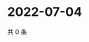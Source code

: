 # 2022-07-04

共 0 条

<!-- BEGIN WEIBO -->
<!-- 最后更新时间 Mon Jul 04 2022 06:13:58 GMT+0800 (China Standard Time) -->

<!-- END WEIBO -->
